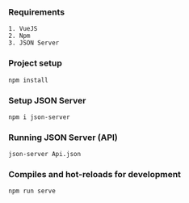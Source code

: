 ### Requirements
```
1. VueJS
2. Npm
3. JSON Server
```
### Project setup
```
npm install
```
### Setup JSON Server
```
npm i json-server
```
### Running JSON Server (API)
```
json-server Api.json
```
### Compiles and hot-reloads for development
```
npm run serve
```
